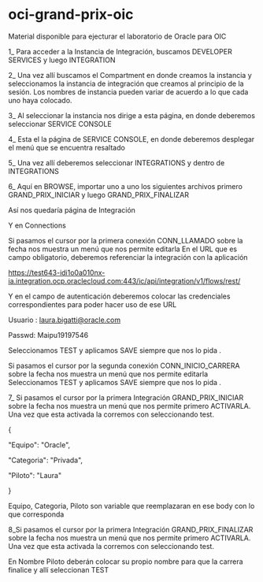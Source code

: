 # oci-grand-prix-oic
Material disponible para ejecturar el laboratorio de Oracle para OIC

1_ Para acceder a la Instancia de Integración, buscamos DEVELOPER SERVICES y luego INTEGRATION
 
2_ Una vez allí buscamos el Compartment en donde creamos la instancia y seleccionamos la instancia de integración que creamos al principio de la sesión. 
Los nombres de instancia pueden variar de acuerdo a lo que cada uno haya colocado. 












3_ Al seleccionar la instancia nos dirige a esta página, en donde deberemos seleccionar SERVICE CONSOLE









4_ Esta el la página de SERVICE CONSOLE, en donde deberemos desplegar el menú que se encuentra resaltado 

















5_ Una vez allí deberemos seleccionar INTEGRATIONS y dentro de INTEGRATIONS












6_ Aquí en BROWSE, importar uno a uno los siguientes archivos primero GRAND_PRIX_INICIAR y luego GRAND_PRIX_FINALIZAR













 Así nos quedaría página de Integración










Y en Connections











Si pasamos el cursor por la primera conexión CONN_LLAMADO sobre la fecha nos muestra un menú que nos permite editarla 
En el URL que es campo obligatorio, deberemos referenciar la integración con la aplicación   

https://test643-idi1o0a010nx-ia.integration.ocp.oraclecloud.com:443/ic/api/integration/v1/flows/rest/


Y en el campo de autenticación deberemos colocar las credenciales correspondientes para poder hacer uso de ese URL 

Usuario : laura.bigatti@oracle.com	

Passwd: Maipu19197546

Seleccionamos TEST  y aplicamos SAVE siempre que nos lo pida . 

Si pasamos el cursor por la segunda conexión CONN_INICIO_CARRERA sobre la fecha nos muestra un menú que nos permite editarla 
Seleccionamos TEST  y aplicamos SAVE siempre que nos lo pida .

7_ Si pasamos el cursor por la primera Integración GRAND_PRIX_INICIAR sobre la fecha nos muestra un menú que nos permite primero ACTIVARLA.  Una vez que esta activada la corremos con seleccionando test.





























{

  "Equipo": "Oracle",
  
  "Categoria": "Privada",
 
 "Piloto": "Laura"

}

Equipo, Categoria, Piloto son variable que reemplazaran en ese body con lo que corresponda 


8_Si pasamos el cursor por la primera Integración GRAND_PRIX_FINALIZAR sobre la fecha nos muestra un menú que nos permite primero ACTIVARLA.  Una vez que esta activada la corremos con seleccionando test.

 
En Nombre Piloto deberán colocar su propio nombre para que la carrera finalice y allí seleccionan TEST
